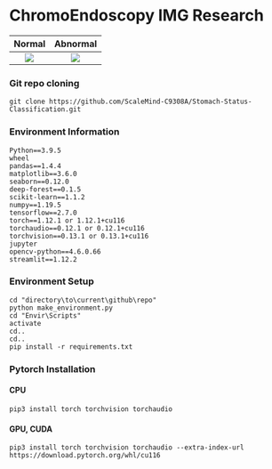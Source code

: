 # ChromoEndoscopy IMG Research

Normal             |  Abnormal
:-------------------------:|:-------------------------:
![](https://github.com/ScaleMind-C9308A/Stomach-Status-Classification/blob/main/Data%20set/Original%20Form/Train/Group%201%20-%20Normal/CHGastro_Normal_001.png)  |  ![](https://github.com/ScaleMind-C9308A/Stomach-Status-Classification/blob/main/Data%20set/Original%20Form/Train/Group%202%20-%20Abnormal/CHGastro_Abnormal_013.png)

### Git repo cloning

```
git clone https://github.com/ScaleMind-C9308A/Stomach-Status-Classification.git
```

### Environment Information

```
Python==3.9.5
wheel 
pandas==1.4.4
matplotlib==3.6.0
seaborn==0.12.0
deep-forest==0.1.5
scikit-learn==1.1.2
numpy==1.19.5
tensorflow==2.7.0
torch==1.12.1 or 1.12.1+cu116
torchaudio==0.12.1 or 0.12.1+cu116
torchvision==0.13.1 or 0.13.1+cu116
jupyter
opencv-python==4.6.0.66
streamlit==1.12.2
```

### Environment Setup

```
cd "directory\to\current\github\repo"
python make_environment.py
cd "Envir\Scripts"
activate
cd..
cd..
pip install -r requirements.txt
```
### Pytorch Installation
#### CPU
```
pip3 install torch torchvision torchaudio
```
#### GPU, CUDA
```
pip3 install torch torchvision torchaudio --extra-index-url https://download.pytorch.org/whl/cu116
```
